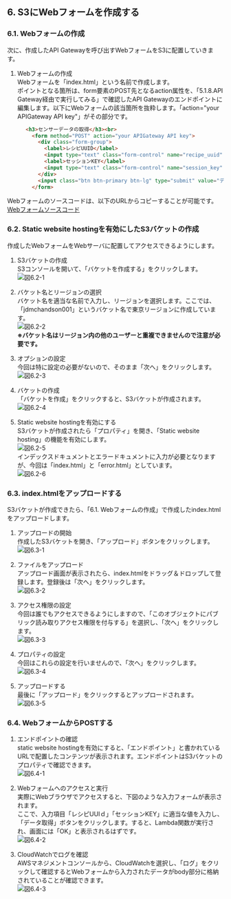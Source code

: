 ## 6. S3にWebフォームを作成する
### 6.1. Webフォームの作成
次に、作成したAPI Gatewayを呼び出すWebフォームをS3に配置していきます。

1. Webフォームの作成  
Webフォームを「index.html」という名前で作成します。  
ポイントとなる箇所は、form要素のPOST先となるaction属性を、「5.1.8.API Gateway経由で実行してみる」で確認したAPI Gatewayのエンドポイントに編集します。以下にWebフォームの該当箇所を抜粋します。「action="your APIGateway API key"」がその部分です。  
```html
      <h3>センサーデータの取得</h3><br>
        <form method="POST" action="your APIGateway API key">
          <div class="form-group">
            <label>レシピUUID</label>
            <input type="text" class="form-control" name="recipe_uuid" placeholder="Recipe UUID">
            <label>セッションKEY</label>
            <input type="text" class="form-control" name="session_key" placeholder="Session Key">
          </div>
          <input class="btn btn-primary btn-lg" type="submit" value="データ取得"  />
        </form>
```
Webフォームのソースコードは、以下のURLからコピーすることが可能です。  
[Webフォームソースコード](https://github.com/mimopa/jdmc-aws-handson/blob/master/html/index.html)

### 6.2. Static website hostingを有効にしたS3バケットの作成  
作成したWebフォームをWebサーバに配置してアクセスできるようにします。

1. S3バケットの作成  
S3コンソールを開いて、「バケットを作成する」をクリックします。  
![図6.2-1](https://github.com/mimopa/jdmc-aws-handson/blob/master/docs/img/6-S3-1.png)  

2. バケット名とリージョンの選択  
バケット名を適当な名前で入力し、リージョンを選択します。ここでは、「jdmchandson001」というバケット名で東京リージョンに作成しています。  
![図6.2-2](https://github.com/mimopa/jdmc-aws-handson/blob/master/docs/img/6-S3-2.png)  
**※バケット名はリージョン内の他のユーザーと重複できませんので注意が必要です。**  

3. オプションの設定  
今回は特に設定の必要がないので、そのまま「次へ」をクリックします。  
![図6.2-3](https://github.com/mimopa/jdmc-aws-handson/blob/master/docs/img/6-S3-3.png)  

4. バケットの作成  
「バケットを作成」をクリックすると、S3バケットが作成されます。  
![図6.2-4](https://github.com/mimopa/jdmc-aws-handson/blob/master/docs/img/6-S3-4.png)  

5. Static website hostingを有効にする  
S3バケットが作成されたら「プロパティ」を開き、「Static website hosting」の機能を有効にします。  
![図6.2-5](https://github.com/mimopa/jdmc-aws-handson/blob/master/docs/img/6-S3-5.png)  
インデックスドキュメントとエラードキュメントに入力が必要となりますが、今回は「index.html」と「error.html」としています。  
![図6.2-6](https://github.com/mimopa/jdmc-aws-handson/blob/master/docs/img/6-S3-6.png)  

### 6.3. index.htmlをアップロードする  
S3バケットが作成できたら、「6.1. Webフォームの作成」で作成したindex.htmlをアップロードします。  

1. アップロードの開始  
作成したS3バケットを開き、「アップロード」ボタンをクリックします。  
![図6.3-1](https://github.com/mimopa/jdmc-aws-handson/blob/master/docs/img/6-S3-7.png)  

2. ファイルをアップロード  
アップロード画面が表示されたら、index.htmlをドラッグ＆ドロップして登録します。登録後は「次へ」をクリックします。  
![図6.3-2](https://github.com/mimopa/jdmc-aws-handson/blob/master/docs/img/6-S3-8.png)  

3. アクセス権限の設定  
今回は誰でもアクセスできるようにしますので、「このオブジェクトにパブリック読み取りアクセス権限を付与する」を選択し、「次へ」をクリックします。  
![図6.3-3](https://github.com/mimopa/jdmc-aws-handson/blob/master/docs/img/6-S3-9.png)  

4. プロパティの設定  
今回はこれらの設定を行いませんので、「次へ」をクリックします。  
![図6.3-4](https://github.com/mimopa/jdmc-aws-handson/blob/master/docs/img/6-S3-10.png)  

5. アップロードする  
最後に「アップロード」をクリックするとアップロードされます。  
![図6.3-5](https://github.com/mimopa/jdmc-aws-handson/blob/master/docs/img/6-S3-11.png)  

### 6.4. WebフォームからPOSTする  
1. エンドポイントの確認  
static website hostingを有効にすると、「エンドポイント」と書かれているURLで配置したコンテンツが表示されます。エンドポイントはS3バケットのプロパティで確認できます。  
![図6.4-1](https://github.com/mimopa/jdmc-aws-handson/blob/master/docs/img/6-S3-12.png)  

2. Webフォームへのアクセスと実行  
実際にWebブラウザでアクセスすると、下図のような入力フォームが表示されます。  
ここで、入力項目「レシピUUIｄ」「セッションKEY」に適当な値を入力し、「データ取得」ボタンをクリックします。すると、Lambda関数が実行され、画面には「OK」と表示されるはずです。  
![図6.4-2](https://github.com/mimopa/jdmc-aws-handson/blob/master/docs/img/6-S3-13.png)  

3. CloudWatchでログを確認  
AWSマネジメントコンソールから、CloudWatchを選択し、「ログ」をクリックして確認するとWebフォームから入力されたデータがbody部分に格納されていることが確認できます。  
![図6.4-3](https://github.com/mimopa/jdmc-aws-handson/blob/master/docs/img/6-S3-14.png)  
